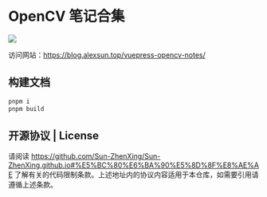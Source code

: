 # OpenCV 笔记合集

![](https://img.shields.io/github/actions/workflow/status/Sun-ZhenXing/vuepress-opencv-notes/deploy-docs.yml?branch=main)

访问网站：<https://blog.alexsun.top/vuepress-opencv-notes/>

## 构建文档

```bash
pnpm i
pnpm build
```

## 开源协议 | License

请阅读 <https://github.com/Sun-ZhenXing/Sun-ZhenXing.github.io#%E5%BC%80%E6%BA%90%E5%8D%8F%E8%AE%AE> 了解有关的代码限制条款。上述地址内的协议内容适用于本仓库，如需要引用请遵循上述条款。
